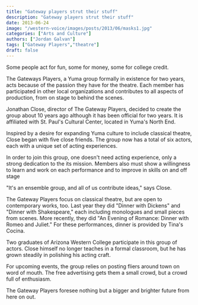 ```yaml
---
title: "Gateway players strut their stuff"
description: "Gateway players strut their stuff"
date: 2013-06-24
image: "/western-voice/images/posts/2013/06/masks1.jpg"
categories: ["Arts and Culture"]
authors: ["Jordan Galvan"]
tags: ["Gateway Players","theatre"]
draft: false
---
```

Some people act for fun, some for money, some for college credit.

The Gateways Players, a Yuma group formally in existence for two years, acts because of the passion they have for the theatre. Each member has participated in other local organizations and contributes to all aspects of production, from on stage to behind the scenes.

Jonathan Close, director of The Gateway Players, decided to create the group about 10 years ago although it has been official for two years. It is affiliated with St. Paul's Cultural Center, located in Yuma's North End.

Inspired by a desire for expanding Yuma culture to include classical theatre, Close began with five close friends. The group now has a total of six actors, each with a unique set of acting experiences.

In order to join this group, one doesn't need acting experience, only a strong dedication to the its mission. Members also must show a willingness to learn and work on each performance and to improve in skills on and off stage

"It's an ensemble group, and all of us contribute ideas," says Close.

The Gateway Players focus on classical theatre, but are open to contemporary works, too. Last year they did "Dinner with Dickens" and "Dinner with Shakespeare," each including monologues and small pieces from scenes. More recently, they did "An Evening of Romance: Dinner with Romeo and Juliet." For these performances, dinner is provided by Tina's Cocina.

Two graduates of Arizona Western College participate in this group of actors. Close himself no longer teaches in a formal classroom, but he has grown steadily in polishing his acting craft.

For upcoming events, the group relies on posting fliers around town on word of mouth. The free advertising gets them a small crowd, but a crowd full of enthusiasm.

The Gateway Players foresee nothing but a bigger and brighter future from here on out.